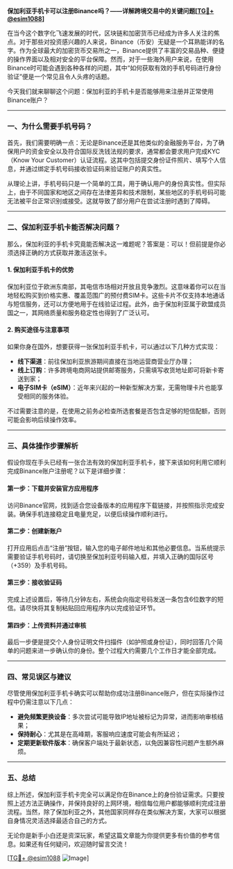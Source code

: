 **保加利亚手机卡可以注册Binance吗？——详解跨境交易中的关键问题[[TG💪+ @esim1088](https://t.me/s/esim1088)]**

在当今这个数字化飞速发展的时代，区块链和加密货币已经成为许多人关注的焦点。对于那些对投资感兴趣的人来说，Binance（币安）无疑是一个耳熟能详的名字。作为全球最大的加密货币交易所之一，Binance提供了丰富的交易品种、便捷的操作界面以及相对安全的平台保障。然而，对于一些海外用户来说，在使用Binance时可能会遇到各种各样的问题，其中“如何获取有效的手机号码进行身份验证”便是一个常见且令人头疼的话题。

今天我们就来聊聊这个问题：保加利亚的手机卡是否能够用来注册并正常使用Binance账户？

---

### **一、为什么需要手机号码？**

首先，我们需要明确一点：无论是Binance还是其他类似的金融服务平台，为了确保用户的资金安全以及符合国际反洗钱法规的要求，通常都会要求用户完成KYC（Know Your Customer）认证流程。这其中包括提交身份证件照片、填写个人信息，并通过绑定手机号码接收验证码来验证账户的真实性。

从理论上讲，手机号码只是一个简单的工具，用于确认用户的身份真实性。但实际上，由于不同国家和地区之间存在法律差异和技术限制，某些地区的手机号码可能无法被平台正常识别或接受。这就导致了部分用户在尝试注册时遇到了障碍。

---

### **二、保加利亚手机卡能否解决问题？**

那么，保加利亚的手机卡究竟能否解决这一难题呢？答案是：可以！但前提是你必须选择正确的方式获取并激活这张卡。

#### **1. 保加利亚手机卡的优势**
保加利亚位于欧洲东南部，其电信市场相对开放且竞争激烈。这意味着你可以在当地轻松购买到价格实惠、覆盖范围广的预付费SIM卡。这些卡片不仅支持本地通话与短信服务，还可以方便地用于在线验证过程。此外，由于保加利亚属于欧盟成员国之一，其网络质量和服务稳定性也得到了广泛认可。

#### **2. 购买途径与注意事项**
如果你身在国外，想要获得一张保加利亚手机卡，可以通过以下几种方式实现：
- **线下渠道**：前往保加利亚旅游期间直接在当地运营商营业厅办理；
- **线上订购**：许多跨境电商网站提供邮寄服务，只需填写收货地址即可将新卡寄送到家；
- **电子SIM卡（eSIM）**：近年来兴起的一种新型解决方案，无需物理卡片也能享受相同的服务体验。

不过需要注意的是，在使用之前务必检查所选套餐是否包含足够的短信配额，否则可能会影响后续操作效率。

---

### **三、具体操作步骤解析**

假设你现在手头已经有一张合法有效的保加利亚手机卡，接下来该如何利用它顺利完成Binance账户注册呢？以下是详细步骤：

#### **第一步：下载并安装官方应用程序**
访问Binance官网，找到适合您设备版本的应用程序下载链接，并按照指示完成安装。确保手机连接稳定且电量充足，以便后续操作顺利进行。

#### **第二步：创建新账户**
打开应用后点击“注册”按钮，输入您的电子邮件地址和其他必要信息。当系统提示需要验证手机号码时，请切换至保加利亚号码输入框，并填入正确的国际区号（+359）及手机号码。

#### **第三步：接收验证码**
完成上述设置后，等待几分钟左右，系统会向指定号码发送一条包含6位数字的短信。请尽快将其复制粘贴回应用程序内以完成验证环节。

#### **第四步：上传资料并通过审核**
最后一步便是提交个人身份证明文件扫描件（如护照或身份证），同时回答几个简单的问题来进一步确认你的身份。整个过程大约需要几个工作日才能全部完成。

---

### **四、常见误区与建议**

尽管使用保加利亚手机卡确实可以帮助你成功注册Binance账户，但在实际操作过程中仍需注意以下几点：

- **避免频繁更换设备**：多次尝试可能导致IP地址被标记为异常，进而影响审核结果；
- **保持耐心**：尤其是在高峰期，客服响应速度可能会有所延迟；
- **定期更新软件版本**：确保客户端处于最新状态，以免因兼容性问题产生额外麻烦。

---

### **五、总结**

综上所述，保加利亚手机卡完全可以满足你在Binance上的身份验证需求。只要按照上述方法正确操作，并保持良好的上网环境，相信每位用户都能够顺利完成注册流程。当然，除了保加利亚之外，其他国家同样存在类似解决方案，大家可以根据自身情况灵活选择最适合自己的方式。

无论你是新手小白还是资深玩家，希望这篇文章能为你提供更多有价值的参考信息。如果还有任何疑问，欢迎随时留言交流！

[[TG💪+ @esim1088](https://t.me/s/esim1088) ![Image](https://i.postimg.cc/4NQfJmqS/Snipaste-2025-05-13-00-14-12.png)]
